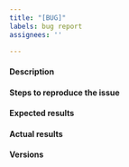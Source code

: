 ```yaml
---
title: "[BUG]"
labels: bug report
assignees: ''

---
```


#### Description

<!--
Example: xyz returns wrong values when executed as ...
-->

#### Steps to reproduce the issue

<!--
Try to describe as precisely as possible here the steps required to reproduce
the issue.
-->

#### Expected results

<!--
Example: xyz should return values ... when executed as ...
-->

#### Actual results

<!--
Please paste or specifically describe the actual output.
-->

#### Versions

<!--
Operating system: Mac OSX, Linux, Windows, ...
Build environment: Binary version, golang runtime version, ...
-->

<!-- Thanks for contributing! -->
